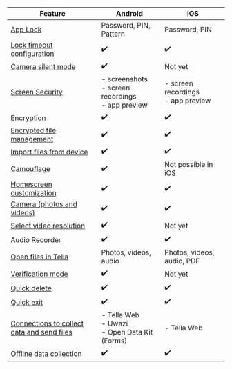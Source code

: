 | **Feature** | **Android**| **iOS** |
|------|------|-----|
|[App Lock](/features#app-lock)| Password, PIN, Pattern|Password, PIN |
|[Lock timeout configuration](/features#lock-timeout-configuration)| ✔️| ✔️|
|[Camera silent mode](/features#camera-silent-mode)| ✔️| Not yet|
| [Screen Security](/features#screen-security)| - screenshots <br />- screen recordings <br />- app preview| - screen recordings <br />- app preview|
| [Encryption](/features#encryption)| ✔️| ✔️|
| [Encrypted file management](/features#file-management)| ✔️ | ✔️ |
| [Import files from device](/features#import-files-from-device)| ✔️ | ✔️ |
| [Camouflage](/features#camouflage) | ✔️ | Not possible in iOS |
| [Homescreen customization](/features#homescreen-customization) | ✔️ | ✔️ |
| [Camera (photos and videos)](/features#camera-photos-and-videos) | ✔️ | ✔️ |
| [Select video resolution](/features#select-video-resolution) | ✔️ | Not yet |
| [Audio Recorder](/features#audio-recorder)| ✔️ | ✔️ |
| [Open files in Tella](/features#open-files-in-tella)| Photos, videos, audio | Photos, videos, audio, PDF |
| [Verification mode](/features#verification-mode)| ✔️ | Not yet |
| [Quick delete](/features#quick-delete)| ✔️ | ✔️ |
| [Quick exit](/features#quick-exit)| ✔️ | ✔️ |
| [Connections to collect data and send files](/features#connecting-to-servers) | - Tella Web <br />- Uwazi <br />- Open Data Kit (Forms) | - Tella Web  |
| [Offline data collection](/features#offline-data-collection) | ✔️ | ✔️ |
